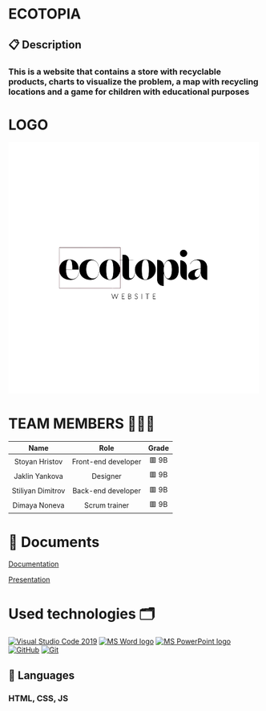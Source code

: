 # ECOTOPIA
## 📋 Description
### This is a website that contains a store with recyclable products, charts to visualize the problem, a map with recycling locations and a game for children with educational purposes
<h1>LOGO</h1>
<img src="./images/logo/ecotopia-logo.png">
<h1>TEAM MEMBERS 👨🏻‍💻</h1>

| Name | Role | Grade |
| :---:   | :---: | :---: |
| Stoyan Hristov | Front-end developer | 🟥 9B |
| Jaklin Yankova | Designer | 🟥 9B |
| Stiliyan Dimitrov | Back-end developer  | 🟥 9B |
| Dimaya Noneva |  Scrum trainer  | 🟥 9B |
  
<h1>📄 Documents</h1>
    
[Documentation](https://codingburgas-my.sharepoint.com/:w:/r/personal/dhnoneva22_codingburgas_bg/_layouts/15/Doc.aspx?sourcedoc=%7BFB5E2E3F-977A-405E-8F22-E3A9425821EE%7D&file=ECOTOPIA.documentation.docx&action=default&mobileredirect=true)
   
[Presentation](https://codingburgas-my.sharepoint.com/:p:/r/personal/dhnoneva22_codingburgas_bg/_layouts/15/Doc.aspx?sourcedoc=%7BAC8ACBA1-EF61-4E36-801A-3644093077D2%7D&file=ECOTOPIA.presentation.pptx&action=edit&mobileredirect=true)
<h1>Used technologies 🗂</h1>
<p align="left">
   <a href="https://code.visualstudio.com/"><img src="https://img.icons8.com/color/48/null/visual-studio-code-2019.png" alt="Visual Studio Code 2019"/></a>
   <a href="https://www.microsoft.com/en-ww/microsoft-365/word"><img src="https://img.icons8.com/fluency/48/000000/microsoft-word-2019.png" alt="MS Word logo" width=48px /></a>
  <a href="https://www.microsoft.com/en-us/microsoft-365/powerpoint"><img src="https://img.icons8.com/fluency/48/000000/microsoft-powerpoint-2019.png" alt="MS PowerPoint logo" width=48px />
  <a href="https://git-scm.com/"><img src="https://cdn-icons-png.flaticon.com/512/25/25231.png" alt="GitHub" heigh=48px width=48px/></a>
 <a href="https://git-scm.com/"><img src="https://img.icons8.com/color/48/000000/git.png" alt="Git"/></a>

## 🚀 Languages
### HTML, CSS, JS
